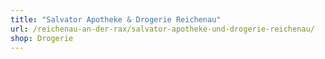 ```yaml
---
title: "Salvator Apotheke & Drogerie Reichenau"
url: /reichenau-an-der-rax/salvator-apotheke-und-drogerie-reichenau/
shop: Drogerie
---
```

